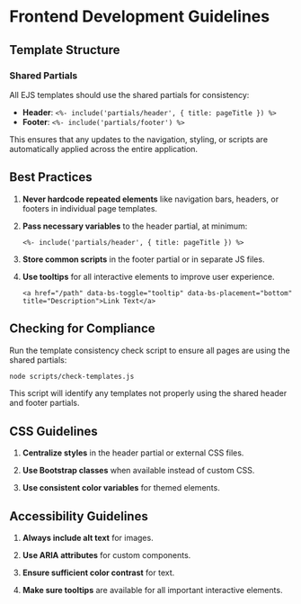 # Frontend Development Guidelines

## Template Structure

### Shared Partials

All EJS templates should use the shared partials for consistency:

- **Header**: `<%- include('partials/header', { title: pageTitle }) %>`
- **Footer**: `<%- include('partials/footer') %>`

This ensures that any updates to the navigation, styling, or scripts are automatically applied across the entire application.

## Best Practices

1. **Never hardcode repeated elements** like navigation bars, headers, or footers in individual page templates.
   
2. **Pass necessary variables** to the header partial, at minimum:
   ```
   <%- include('partials/header', { title: pageTitle }) %>
   ```

3. **Store common scripts** in the footer partial or in separate JS files.

4. **Use tooltips** for all interactive elements to improve user experience.
   ```
   <a href="/path" data-bs-toggle="tooltip" data-bs-placement="bottom" title="Description">Link Text</a>
   ```

## Checking for Compliance

Run the template consistency check script to ensure all pages are using the shared partials:

```bash
node scripts/check-templates.js
```

This script will identify any templates not properly using the shared header and footer partials.

## CSS Guidelines

1. **Centralize styles** in the header partial or external CSS files.

2. **Use Bootstrap classes** when available instead of custom CSS.

3. **Use consistent color variables** for themed elements.

## Accessibility Guidelines

1. **Always include alt text** for images.

2. **Use ARIA attributes** for custom components.

3. **Ensure sufficient color contrast** for text.

4. **Make sure tooltips** are available for all important interactive elements.
